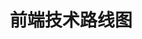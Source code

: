 ---
title: 前端技术路线图
published: 2024-05-17
description: "前端技术路线图"
tags: ["技术栈"]
category: 前端
draft: false
---